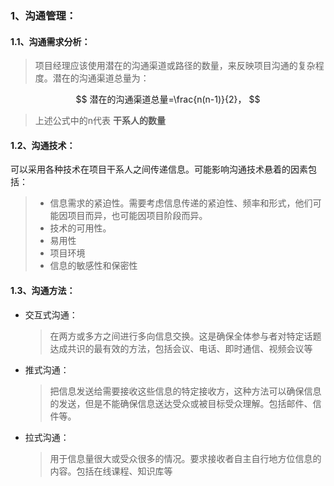 ### 1、沟通管理：

#### 1.1、沟通需求分析：

> 项目经理应该使用潜在的沟通渠道或路径的数量，来反映项目沟通的复杂程度。潜在的沟通渠道总量为：

$$
潜在的沟通渠道总量=\frac{n(n-1)}{2}，
$$



> 上述公式中的n代表 **干系人的数量**

#### 1.2、沟通技术：

可以采用各种技术在项目干系人之间传递信息。可能影响沟通技术悬着的因素包括：

> * 信息需求的紧迫性。需要考虑信息传递的紧迫性、频率和形式，他们可能因项目而异，也可能因项目阶段而异。
> * 技术的可用性。
> * 易用性
> * 项目环境
> * 信息的敏感性和保密性

#### 1.3、沟通方法：

* 交互式沟通：

  > 在两方或多方之间进行多向信息交换。这是确保全体参与者对特定话题达成共识的最有效的方法，包括会议、电话、即时通信、视频会议等

* 推式沟通：

  > 把信息发送给需要接收这些信息的特定接收方，这种方法可以确保信息的发送，但是不能确保信息送达受众或被目标受众理解。包括邮件、信件等。

* 拉式沟通：

  > 用于信息量很大或受众很多的情况。要求接收者自主自行地方位信息的内容。包括在线课程、知识库等